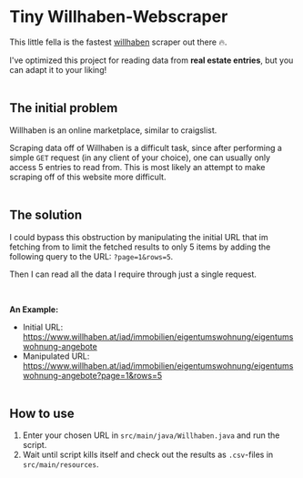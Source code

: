 # Tiny Willhaben-Webscraper
This little fella is the fastest [willhaben](https://www.willhaben.at/iad) scraper out there 🔥.

I've optimized this project for reading data from **real estate entries**, but you can adapt it to your liking!
<br><br>

## The initial problem
Willhaben is an online marketplace, similar to craigslist.

Scraping data off of Willhaben is a difficult task, since after performing a simple `GET` request (in any client of your choice), one can usually only access 5 entries to read from.
This is most likely an attempt to make scraping off of this website more difficult.
<br><br>

## The solution
I could bypass this obstruction by manipulating the initial URL that im fetching from to limit the fetched results to only 5 items by adding the following query to the URL: `?page=1&rows=5`.

Then I can read all the data I require through just a single request.

<br>

**An Example:**
* Initial URL: https://www.willhaben.at/iad/immobilien/eigentumswohnung/eigentumswohnung-angebote
* Manipulated URL: https://www.willhaben.at/iad/immobilien/eigentumswohnung/eigentumswohnung-angebote?page=1&rows=5
<br><br>

## How to use
1. Enter your chosen URL in `src/main/java/Willhaben.java` and run the script.
2. Wait until script kills itself and check out the results as `.csv`-files in `src/main/resources`. 
